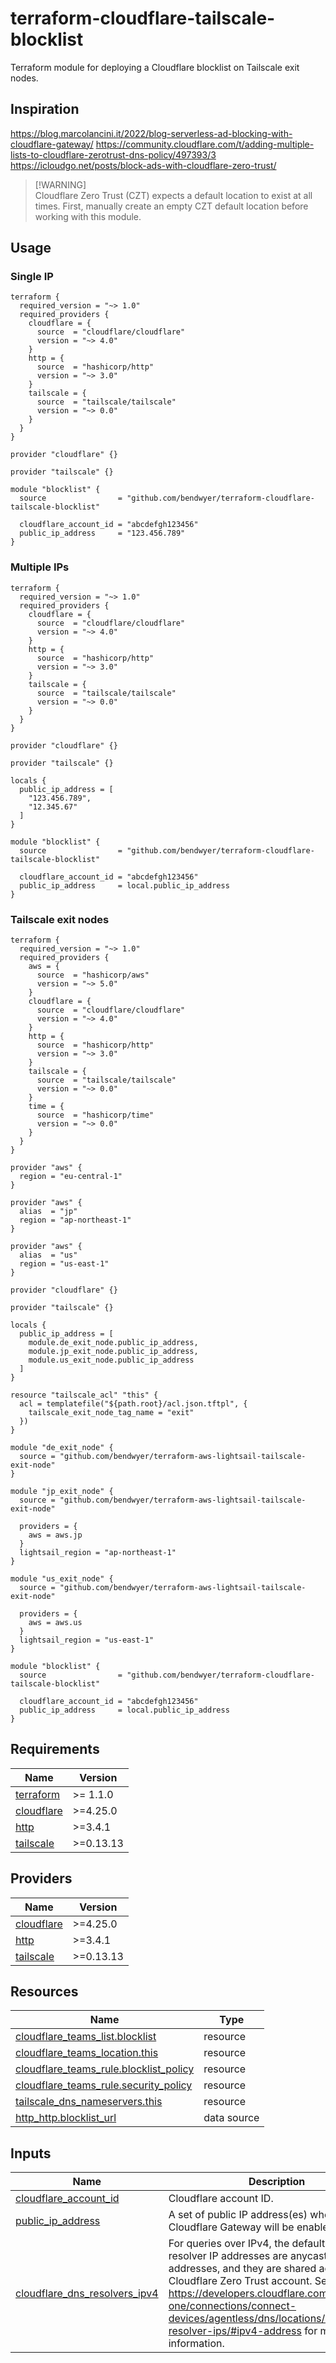 # terraform-cloudflare-tailscale-blocklist

Terraform module for deploying a Cloudflare blocklist on Tailscale exit nodes.

## Inspiration

https://blog.marcolancini.it/2022/blog-serverless-ad-blocking-with-cloudflare-gateway/
https://community.cloudflare.com/t/adding-multiple-lists-to-cloudflare-zerotrust-dns-policy/497393/3
https://icloudgo.net/posts/block-ads-with-cloudflare-zero-trust/

> [!WARNING]\
> Cloudflare Zero Trust (CZT) expects a default location to exist at all times. First, manually create an empty CZT default location before working with this module.

## Usage

### Single IP

```hcl
terraform {
  required_version = "~> 1.0"
  required_providers {
    cloudflare = {
      source  = "cloudflare/cloudflare"
      version = "~> 4.0"
    }
    http = {
      source  = "hashicorp/http"
      version = "~> 3.0"
    }
    tailscale = {
      source  = "tailscale/tailscale"
      version = "~> 0.0"
    }
  }
}

provider "cloudflare" {}

provider "tailscale" {}

module "blocklist" {
  source                = "github.com/bendwyer/terraform-cloudflare-tailscale-blocklist"

  cloudflare_account_id = "abcdefgh123456"
  public_ip_address     = "123.456.789"
}
```

### Multiple IPs

```hcl
terraform {
  required_version = "~> 1.0"
  required_providers {
    cloudflare = {
      source  = "cloudflare/cloudflare"
      version = "~> 4.0"
    }
    http = {
      source  = "hashicorp/http"
      version = "~> 3.0"
    }
    tailscale = {
      source  = "tailscale/tailscale"
      version = "~> 0.0"
    }
  }
}

provider "cloudflare" {}

provider "tailscale" {}

locals {
  public_ip_address = [
    "123.456.789",
    "12.345.67"
  ]
}

module "blocklist" {
  source                = "github.com/bendwyer/terraform-cloudflare-tailscale-blocklist"

  cloudflare_account_id = "abcdefgh123456"
  public_ip_address     = local.public_ip_address
}
```

### Tailscale exit nodes

```hcl
terraform {
  required_version = "~> 1.0"
  required_providers {
    aws = {
      source  = "hashicorp/aws"
      version = "~> 5.0"
    }
    cloudflare = {
      source  = "cloudflare/cloudflare"
      version = "~> 4.0"
    }
    http = {
      source  = "hashicorp/http"
      version = "~> 3.0"
    }
    tailscale = {
      source  = "tailscale/tailscale"
      version = "~> 0.0"
    }
    time = {
      source  = "hashicorp/time"
      version = "~> 0.0"
    }
  }
}

provider "aws" {
  region = "eu-central-1"
}

provider "aws" {
  alias  = "jp"
  region = "ap-northeast-1"
}

provider "aws" {
  alias  = "us"
  region = "us-east-1"
}

provider "cloudflare" {}

provider "tailscale" {}

locals {
  public_ip_address = [
    module.de_exit_node.public_ip_address,
    module.jp_exit_node.public_ip_address,
    module.us_exit_node.public_ip_address
  ]
}

resource "tailscale_acl" "this" {
  acl = templatefile("${path.root}/acl.json.tftpl", {
    tailscale_exit_node_tag_name = "exit"
  })
}

module "de_exit_node" {
  source = "github.com/bendwyer/terraform-aws-lightsail-tailscale-exit-node"
}

module "jp_exit_node" {
  source = "github.com/bendwyer/terraform-aws-lightsail-tailscale-exit-node"

  providers = {
    aws = aws.jp
  }
  lightsail_region = "ap-northeast-1"
}

module "us_exit_node" {
  source = "github.com/bendwyer/terraform-aws-lightsail-tailscale-exit-node"

  providers = {
    aws = aws.us
  }
  lightsail_region = "us-east-1"
}

module "blocklist" {
  source                = "github.com/bendwyer/terraform-cloudflare-tailscale-blocklist"

  cloudflare_account_id = "abcdefgh123456"
  public_ip_address     = local.public_ip_address
}
```

## Requirements

| Name | Version |
|------|---------|
| <a name="requirement_terraform"></a> [terraform](#requirement\_terraform) | >= 1.1.0 |
| <a name="requirement_cloudflare"></a> [cloudflare](#requirement\_cloudflare) | >=4.25.0 |
| <a name="requirement_http"></a> [http](#requirement\_http) | >=3.4.1 |
| <a name="requirement_tailscale"></a> [tailscale](#requirement\_tailscale) | >=0.13.13 |

## Providers

| Name | Version |
|------|---------|
| <a name="provider_cloudflare"></a> [cloudflare](#provider\_cloudflare) | >=4.25.0 |
| <a name="provider_http"></a> [http](#provider\_http) | >=3.4.1 |
| <a name="provider_tailscale"></a> [tailscale](#provider\_tailscale) | >=0.13.13 |



## Resources

| Name | Type |
|------|------|
| [cloudflare_teams_list.blocklist](https://registry.terraform.io/providers/cloudflare/cloudflare/latest/docs/resources/teams_list) | resource |
| [cloudflare_teams_location.this](https://registry.terraform.io/providers/cloudflare/cloudflare/latest/docs/resources/teams_location) | resource |
| [cloudflare_teams_rule.blocklist_policy](https://registry.terraform.io/providers/cloudflare/cloudflare/latest/docs/resources/teams_rule) | resource |
| [cloudflare_teams_rule.security_policy](https://registry.terraform.io/providers/cloudflare/cloudflare/latest/docs/resources/teams_rule) | resource |
| [tailscale_dns_nameservers.this](https://registry.terraform.io/providers/tailscale/tailscale/latest/docs/resources/dns_nameservers) | resource |
| [http_http.blocklist_url](https://registry.terraform.io/providers/hashicorp/http/latest/docs/data-sources/http) | data source |

## Inputs

| Name | Description | Type | Default | Required |
|------|-------------|------|---------|:--------:|
| <a name="input_cloudflare_account_id"></a> [cloudflare\_account\_id](#input\_cloudflare\_account\_id) | Cloudflare account ID. | `string` | n/a | yes |
| <a name="input_public_ip_address"></a> [public\_ip\_address](#input\_public\_ip\_address) | A set of public IP address(es) where Cloudflare Gateway will be enabled. | `set(string)` | n/a | yes |
| <a name="input_cloudflare_dns_resolvers_ipv4"></a> [cloudflare\_dns\_resolvers\_ipv4](#input\_cloudflare\_dns\_resolvers\_ipv4) | For queries over IPv4, the default DNS resolver IP addresses are anycast IP addresses, and they are shared across every Cloudflare Zero Trust account. See https://developers.cloudflare.com/cloudflare-one/connections/connect-devices/agentless/dns/locations/dns-resolver-ips/#ipv4-address for more information. | `list(string)` | <pre>[<br>  "172.64.36.1",<br>  "172.64.36.2"<br>]</pre> | no |



